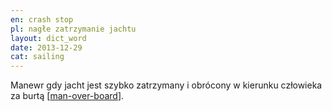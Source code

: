 ```yaml
---
en: crash stop
pl: nagłe zatrzymanie jachtu
layout: dict_word
date: 2013-12-29
cat: sailing
---
```


Manewr gdy jacht jest szybko zatrzymany i obrócony w kierunku człowieka za burtą [[man-over-board](/dict/man-over-board.html)]. 